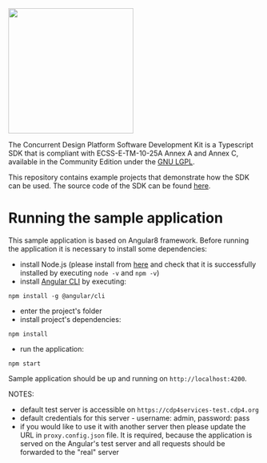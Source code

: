 <img src="https://github.com/RHEAGROUP/CDP4-SDK-Community-Edition/raw/master/CDP-Community-Edition.png" width="250">

The Concurrent Design Platform Software Development Kit is a Typescript SDK that is compliant with ECSS-E-TM-10-25A Annex A and Annex C, available in the Community Edition under the [GNU LGPL](https://www.gnu.org/licenses/lgpl-3.0.en.html).

This repository contains example projects that demonstrate how the SDK can be used.
The source code of the SDK can be found [here](https://github.com/RHEAGROUP/CDP4-SDKTs-Community-Edition).

# Running the sample application
This sample application is based on Angular8 framework. Before running the application it is necessary to install some dependencies:
* install Node.js (please install from [here](https://nodejs.org/en/download/) and check that it is successfully installed by executing `node -v` and `npm -v`)
* install [Angular CLI](https://cli.angular.io/) by executing:

`npm install -g @angular/cli`

* enter the project's folder
* install project's dependencies:

`npm install`

* run the application:

`npm start`

Sample application should be up and running on `http://localhost:4200`.

NOTES:
* default test server is accessible on `https://cdp4services-test.cdp4.org`
* default credentials for this server - username: admin, password: pass
* if you would like to use it with another server then please update the URL in `proxy.config.json` file. 
It is required, because the application is served on the Angular's test server and all requests should be forwarded
to the "real" server
